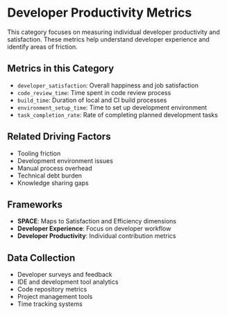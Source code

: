 # Developer Productivity Metrics

This category focuses on measuring individual developer productivity and satisfaction. These metrics help understand developer experience and identify areas of friction.

## Metrics in this Category
- `developer_satisfaction`: Overall happiness and job satisfaction
- `code_review_time`: Time spent in code review process
- `build_time`: Duration of local and CI build processes
- `environment_setup_time`: Time to set up development environment
- `task_completion_rate`: Rate of completing planned development tasks

## Related Driving Factors
- Tooling friction
- Development environment issues
- Manual process overhead
- Technical debt burden
- Knowledge sharing gaps

## Frameworks
- **SPACE**: Maps to Satisfaction and Efficiency dimensions
- **Developer Experience**: Focus on developer workflow
- **Developer Productivity**: Individual contribution metrics

## Data Collection
- Developer surveys and feedback
- IDE and development tool analytics
- Code repository metrics
- Project management tools
- Time tracking systems 